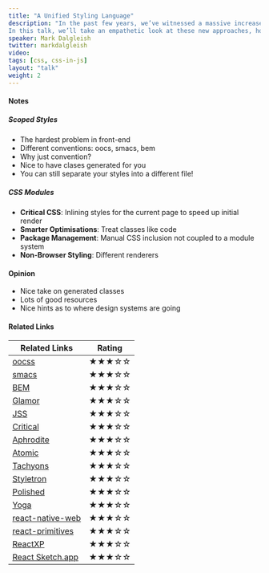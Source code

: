```yaml
---
title: "A Unified Styling Language"
description: "In the past few years, we’ve witnessed a massive increase in the amount of CSS experimentation, with ideas like CSS Modules and—most controversially—the rise of CSS-in-JS. But does mixing our styles and logic run counter to the original ideas of CSS? Does it break progressive enhancement?
In this talk, we’ll take an empathetic look at these new approaches, how they relate to the history of CSS, and why they might possibly hold the key to the future of CSS—all from the point-of-view of someone who has been writing CSS since 1999."
speaker: Mark Dalgleish
twitter: markdalgleish
video:
tags: [css, css-in-js]
layout: "talk"
weight: 2
---
```


<article id="1">

#### Notes

##### Scoped Styles
- The hardest problem in front-end
- Different conventions:  oocs, smacs, bem
- Why just convention?
- Nice to have clases generated for you
- You can still separate your styles into a different file!

##### CSS Modules

- **Critical CSS**: Inlining styles for the current page to speed up initial render
- **Smarter Optimisations**: Treat classes like code
- **Package Management**: Manual CSS inclusion not coupled to a module system
- **Non-Browser Styling**: Different renderers

</article>

<article id="2">

#### Opinion

- Nice take on generated classes
- Lots of good resources
- Nice hints as to where design systems are going

</article>

<article id="3">

#### Related Links

Related Links | Rating
--- | ---
[oocss](https://github.com/stubbornella/oocss/wiki) | ★★★☆☆
[smacs](https://smacss.com/) | ★★★☆☆
[BEM](https://en.bem.info/) | ★★★☆☆
[Glamor](https://github.com/threepointone/glamor) | ★★★☆☆
[JSS](http://cssinjs.org/?v=v7.1.1) | ★★★☆☆
[Critical](https://github.com/addyosmani/critical) | ★★★☆☆
[Aphrodite](https://github.com/Khan/aphrodite) | ★★★☆☆
[Atomic](https://acss.io/) | ★★★☆☆
[Tachyons](http://tachyons.io/) | ★★★☆☆
[Styletron](http://styletron.js.org/) | ★★★☆☆
[Polished](https://polished.js.org/) | ★★★☆☆
[Yoga](https://facebook.github.io/yoga/) | ★★★☆☆
[react-native-web](https://necolas.github.io/react-native-web/storybook/) | ★★★☆☆
[react-primitives](https://github.com/lelandrichardson/react-primitives) | ★★★☆☆
[ReactXP](https://microsoft.github.io/reactxp/) | ★★★☆☆
[React Sketch.app](http://airbnb.io/react-sketchapp/) | ★★★☆☆

</article>